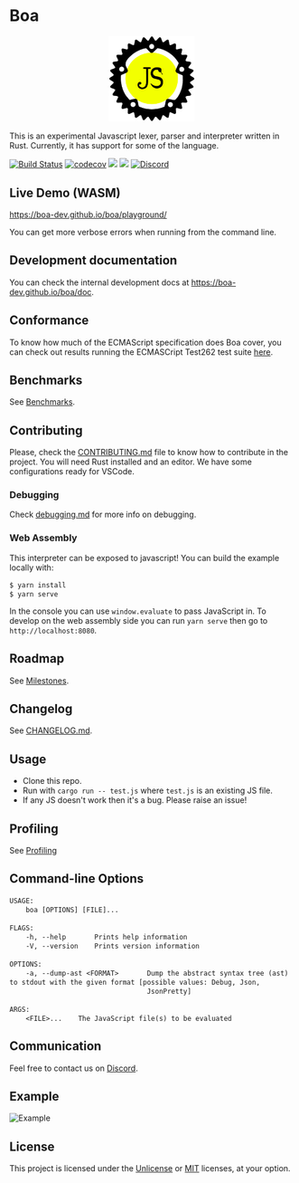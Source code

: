 # Boa

<p align="center">
    <img
      alt="logo"
      src="./assets/logo.svg"
      width="30%"
    />
</p>

This is an experimental Javascript lexer, parser and interpreter written in Rust.
Currently, it has support for some of the language.

[![Build Status][build_badge]][build_link]
[![codecov](https://codecov.io/gh/boa-dev/boa/branch/main/graph/badge.svg)](https://codecov.io/gh/boa-dev/boa)
[![](https://img.shields.io/crates/v/Boa.svg)](https://crates.io/crates/Boa)
[![](https://docs.rs/Boa/badge.svg)](https://docs.rs/Boa/)
[![Discord](https://img.shields.io/discord/595323158140158003?logo=discord)](https://discord.gg/tUFFk9Y)

[build_badge]: https://github.com/boa-dev/boa/actions/workflows/rust.yml/badge.svg?event=push&branch=main
[build_link]: https://github.com/boa-dev/boa/actions/workflows/rust.yml?query=event%3Apush+branch%3Amain

## Live Demo (WASM)

<https://boa-dev.github.io/boa/playground/>

You can get more verbose errors when running from the command line.

## Development documentation

You can check the internal development docs at <https://boa-dev.github.io/boa/doc>.

## Conformance

To know how much of the ECMAScript specification does Boa cover, you can check out results running the ECMASCript Test262 test suite [here](https://boa-dev.github.io/boa/test262/).

## Benchmarks

See [Benchmarks](https://boa-dev.github.io/boa/dev/bench/).

## Contributing

Please, check the [CONTRIBUTING.md](CONTRIBUTING.md) file to know how to
contribute in the project. You will need Rust installed and an editor. We have
some configurations ready for VSCode.

### Debugging

Check [debugging.md](./docs/debugging.md) for more info on debugging.

### Web Assembly

This interpreter can be exposed to javascript!
You can build the example locally with:

```
$ yarn install
$ yarn serve
```

In the console you can use `window.evaluate` to pass JavaScript in.
To develop on the web assembly side you can run `yarn serve` then go to `http://localhost:8080`.

## Roadmap

See [Milestones](https://github.com/boa-dev/boa/milestones).

## Changelog

See [CHANGELOG.md](./CHANGELOG.md).

## Usage

- Clone this repo.
- Run with `cargo run -- test.js` where `test.js` is an existing JS file.
- If any JS doesn't work then it's a bug. Please raise an issue!

## Profiling

See [Profiling](./docs/profiling.md)

## Command-line Options

```
USAGE:
    boa [OPTIONS] [FILE]...

FLAGS:
    -h, --help       Prints help information
    -V, --version    Prints version information

OPTIONS:
    -a, --dump-ast <FORMAT>       Dump the abstract syntax tree (ast) to stdout with the given format [possible values: Debug, Json,
                                  JsonPretty]

ARGS:
    <FILE>...    The JavaScript file(s) to be evaluated
```

## Communication

Feel free to contact us on [Discord](https://discord.gg/tUFFk9Y).

## Example

![Example](docs/img/latestDemo.gif)

## License

This project is licensed under the [Unlicense](./LICENSE-UNLICENSE) or [MIT](./LICENSE-MIT) licenses, at your option.
